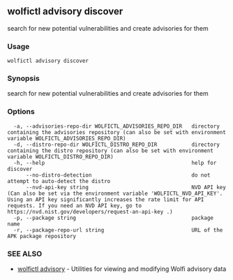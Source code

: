 ## wolfictl advisory discover

search for new potential vulnerabilities and create advisories for them

### Usage

```
wolfictl advisory discover
```

### Synopsis

search for new potential vulnerabilities and create advisories for them

### Options

```
  -a, --advisories-repo-dir WOLFICTL_ADVISORIES_REPO_DIR   directory containing the advisories repository (can also be set with environment variable WOLFICTL_ADVISORIES_REPO_DIR)
  -d, --distro-repo-dir WOLFICTL_DISTRO_REPO_DIR           directory containing the distro repository (can also be set with environment variable WOLFICTL_DISTRO_REPO_DIR)
  -h, --help                                               help for discover
      --no-distro-detection                                do not attempt to auto-detect the distro
      --nvd-api-key string                                 NVD API key (Can also be set via the environment variable 'WOLFICTL_NVD_API_KEY'. Using an API key significantly increases the rate limit for API requests. If you need an NVD API key, go to https://nvd.nist.gov/developers/request-an-api-key .)
  -p, --package string                                     package name
  -r, --package-repo-url string                            URL of the APK package repository
```

### SEE ALSO

* [wolfictl advisory](wolfictl_advisory.md)	 - Utilities for viewing and modifying Wolfi advisory data

